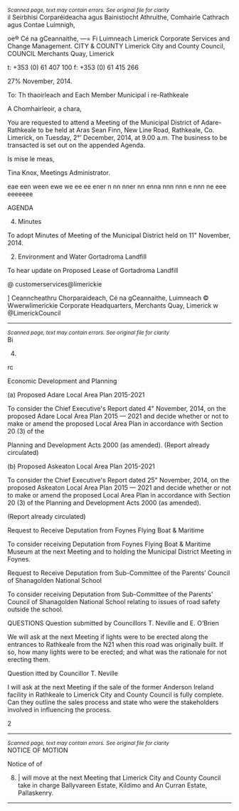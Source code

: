 *<small>Scanned page, text may contain errors. See original file for clarity</small>*  
il Seirbhisi Corparéideacha agus Bainistiocht Athruithe,
Comhairle Cathrach agus Contae Luimnigh,

oe® Cé na gCeannaithe,
—= Fi Luimneach
Limerick Corporate Services and Change Management.
CITY & COUNTY Limerick City and County Council,
COUNCIL Merchants Quay,
Limerick

t: +353 (0) 61 407 100
f: +353 (0) 61 415 266

27% November, 2014.

To: Th thaoirleach and Each Member Municipal
i re-Rathkeale

A Chomhairleoir, a chara,

You are requested to attend a Meeting of the Municipal District of Adare-Rathkeale to be held at
Aras Sean Finn, New Line Road, Rathkeale, Co. Limerick, on Tuesday, 2°’ December, 2014,
at 9.00 a.m. The business to be transacted is set out on the appended Agenda.

Is mise le meas,

Tina Knox,
Meetings Administrator.

eae een ween ewe we ee ee ener n nn nner nn enna nnn nnn e nnn ne eee eeeeeee

AGENDA

4. Minutes

To adopt Minutes of Meeting of the Municipal District held on 11" November, 2014.

2. Environment and Water
Gortadroma Landfill

To hear update on Proposed Lease of Gortadroma Landfill

@ customerservices@limerickie

]
Ceanncheathru Chorparaideach, Cé na gCeannaithe, Luimneach © Wwerwlimerickie
Corporate Headquarters, Merchants Quay, Limerick w @LimerickCouncil

---
*<small>Scanned page, text may contain errors. See original file for clarity</small>*  
Bi

4.

rc

Economic Development and Planning

(a) Proposed Adare Local Area Plan 2015-2021

To consider the Chief Executive's Report dated 4" November, 2014, on the
proposed Adare Local Area Plan 2015 — 2021 and decide whether or not to make
or amend the proposed Local Area Plan in accordance with Section 20 (3) of the

Planning and Development Acts 2000 (as amended).
(Report already circulated)

(b) Proposed Askeaton Local Area Plan 2015-2021

To consider the Chief Executive's Report dated 25" November, 2014, on the
proposed Askeaton Local Area Plan 2015 — 2021 and decide whether or not to
make or amend the proposed Local Area Plan in accordance with Section 20 (3)
of the Planning and Development Acts 2000 (as amended).

(Report already circulated)

Request to Receive Deputation from Foynes Flying Boat & Maritime

To consider receiving Deputation from Foynes Flying Boat & Maritime Museum at the
next Meeting and to holding the Municipal District Meeting in Foynes.

Request to Receive Deputation from Sub-Committee of the Parents’
Council of Shanagolden National School

To consider receiving Deputation from Sub-Committee of the Parents’ Council of
Shanagolden National School relating to issues of road safety outside the school.

QUESTIONS
Question submitted by Councillors T. Neville and E. O’Brien

We will ask at the next Meeting if lights were to be erected along the entrances to
Rathkeale from the N21 when this road was originally built. If so, how many lights were
to be erected; and what was the rationale for not erecting them.

Question itted by Councillor T. Neville

I will ask at the next Meeting if the sale of the former Anderson Ireland facility in
Rathkeale to Limerick City and County Council is fully complete. Can they outline the
sales process and state who were the stakeholders involved in influencing the process.

2

---
*<small>Scanned page, text may contain errors. See original file for clarity</small>*  
NOTICE OF MOTION

Notice of of

8. | will move at the next Meeting that Limerick City and County Council take in charge
Ballyvareen Estate, Kildimo and An Curran Estate, Pallaskenry.

---
